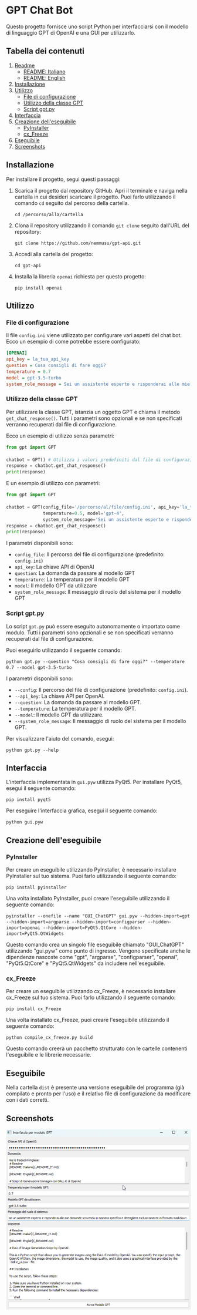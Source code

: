 # GPT Chat Bot

Questo progetto fornisce uno script Python per interfacciarsi con il modello di linguaggio GPT di OpenAI e una GUI per utilizzarlo.

## Tabella dei contenuti

1. [Readme](#readme)
    - [README: Italiano](./README_IT.md)
    - [README: English](./README.md)
2. [Installazione](#installazione)
3. [Utilizzo](#utilizzo)
   - [File di configurazione](#file-di-configurazione)
   - [Utilizzo della classe GPT](#utilizzo-della-classe-gpt)
   - [Script gpt.py](#script-gptpy)
4. [Interfaccia](#interfaccia)
5. [Creazione dell'eseguibile](#creazione-delleseguibile)
   - [PyInstaller](#pyinstaller)
   - [cx_Freeze](#cxfreeze)
6. [Eseguibile](#eseguibile)
7. [Screenshots](#screenshots)

## Installazione <a name="installazione"></a>
Per installare il progetto, segui questi passaggi:

1. Scarica il progetto dal repository GitHub. Apri il terminale e naviga nella cartella in cui desideri scaricare il progetto. Puoi farlo utilizzando il comando `cd` seguito dal percorso della cartella.
    ```shell
    cd /percorso/alla/cartella
    ```
2. Clona il repository utilizzando il comando `git clone` seguito dall'URL del repository:
    ```shell
    git clone https://github.com/nemmusu/gpt-api.git
    ```
3. Accedi alla cartella del progetto:
    ```shell
    cd gpt-api
    ```
4. Installa la libreria `openai` richiesta per questo progetto:
    ```shell
    pip install openai
    ```

## Utilizzo <a name="utilizzo"></a>

### File di configurazione <a name="file-di-configurazione"></a>
Il file `config.ini` viene utilizzato per configurare vari aspetti del chat bot. Ecco un esempio di come potrebbe essere configurato:

```ini
[OPENAI]
api_key = la_tua_api_key
question = Cosa consigli di fare oggi?
temperature = 0.7
model = gpt-3.5-turbo
system_role_message = Sei un assistente esperto e risponderai alle mie domande in maniera specifica e dettagliata esclusivamente in formato markdown.
```

### Utilizzo della classe GPT <a name="utilizzo-della-classe-gpt"></a>
Per utilizzare la classe GPT, istanzia un oggetto GPT e chiama il metodo `get_chat_response()`. Tutti i parametri sono opzionali e se non specificati verranno recuperati dal file di configurazione.

Ecco un esempio di utilizzo senza parametri:
```python
from gpt import GPT

chatbot = GPT() # Utilizza i valori predefiniti dal file di configurazione
response = chatbot.get_chat_response()
print(response)
```

E un esempio di utilizzo con parametri:
```python
from gpt import GPT

chatbot = GPT(config_file='/percorso/al/file/config.ini', api_key='la_tua_api_key', question='Qual è il significato della vita?', 
              temperature=0.5, model='gpt-4', 
              system_role_message='Sei un assistente esperto e risponderai alle mie domande in maniera specifica e dettagliata esclusivamente in formato markdown.')
response = chatbot.get_chat_response()
print(response)
```

I parametri disponibili sono:

- `config_file`: Il percorso del file di configurazione (predefinito: `config.ini`)
- `api_key`: La chiave API di OpenAI
- `question`: La domanda da passare al modello GPT
- `temperature`: La temperatura per il modello GPT
- `model`: Il modello GPT da utilizzare
- `system_role_message`: Il messaggio di ruolo del sistema per il modello GPT

### Script gpt.py <a name="script-gptpy"></a>
Lo script `gpt.py` può essere eseguito autonomamente o importato come modulo. Tutti i parametri sono opzionali e se non specificati verranno recuperati dal file di configurazione.

Puoi eseguirlo utilizzando il seguente comando:
```shell
python gpt.py --question "Cosa consigli di fare oggi?" --temperature 0.7 --model gpt-3.5-turbo
```
I parametri disponibili sono:

- `--config`: Il percorso del file di configurazione (predefinito: `config.ini`).
- `--api_key`: La chiave API per OpenAI.
- `--question`: La domanda da passare al modello GPT.
- `--temperature`: La temperatura per il modello GPT.
- `--model`: Il modello GPT da utilizzare.
- `--system_role_message`: Il messaggio di ruolo del sistema per il modello GPT.

Per visualizzare l'aiuto del comando, esegui:
```shell
python gpt.py --help
```

## Interfaccia <a name="interfaccia"></a>
L'interfaccia implementata in `gui.pyw` utilizza PyQt5. Per installare PyQt5, esegui il seguente comando:
```shell
pip install pyqt5
```
Per eseguire l'interfaccia grafica, esegui il seguente comando:
```shell
python gui.pyw
```

## Creazione dell'eseguibile <a name="creazione-delleseguibile"></a>

### PyInstaller <a name="pyinstaller"></a>
Per creare un eseguibile utilizzando PyInstaller, è necessario installare PyInstaller sul tuo sistema. Puoi farlo utilizzando il seguente comando:

```
pip install pyinstaller
```

Una volta installato PyInstaller, puoi creare l'eseguibile utilizzando il seguente comando:

```
pyinstaller --onefile --name "GUI_ChatGPT" gui.pyw --hidden-import=gpt --hidden-import=argparse --hidden-import=configparser --hidden-import=openai --hidden-import=PyQt5.QtCore --hidden-import=PyQt5.QtWidgets
```

Questo comando crea un singolo file eseguibile chiamato "GUI_ChatGPT" utilizzando "gui.pyw" come punto di ingresso. Vengono specificate anche le dipendenze nascoste come "gpt", "argparse", "configparser", "openai", "PyQt5.QtCore" e "PyQt5.QtWidgets" da includere nell'eseguibile.

### cx_Freeze <a name="cxfreeze"></a>
Per creare un eseguibile utilizzando cx_Freeze, è necessario installare cx_Freeze sul tuo sistema. Puoi farlo utilizzando il seguente comando:

```
pip install cx_Freeze
```

Una volta installato cx_Freeze, puoi creare l'eseguibile utilizzando il seguente comando:

```
python compile_cx_freeze.py build
```

Questo comando creerà un pacchetto strutturato con le cartelle contenenti l'eseguibile e le librerie necessarie.

## Eseguibile <a name="eseguibile"></a>

Nella cartella `dist` è presente una versione eseguibile del programma (già compilato e pronto per l'uso) e il relativo file di configurazione da modificare con i dati corretti.

## Screenshots <a name="screenshots"></a>

![Screenshot GPT API](https://github.com/nemmusu/gpt-api/blob/main/screenshots/interface-example.png)
